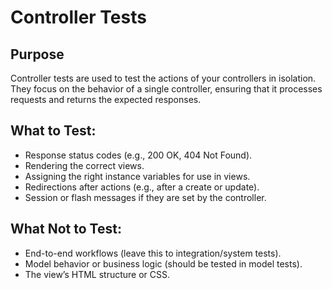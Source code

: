 # Controller Tests

## Purpose
Controller tests are used to test the actions of your controllers in isolation. They focus on the behavior of a single controller, ensuring that it processes requests and returns the expected responses.

## What to Test:
- Response status codes (e.g., 200 OK, 404 Not Found).
- Rendering the correct views.
- Assigning the right instance variables for use in views.
- Redirections after actions (e.g., after a create or update).
- Session or flash messages if they are set by the controller.

## What Not to Test:
- End-to-end workflows (leave this to integration/system tests).
- Model behavior or business logic (should be tested in model tests).
- The view’s HTML structure or CSS.